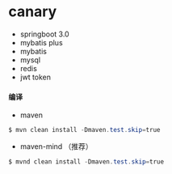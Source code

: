 # canary

- springboot 3.0
- mybatis plus
- mybatis
- mysql
- redis
- jwt token

#### 编译
- maven
```powershell
$ mvn clean install -Dmaven.test.skip=true
```
- maven-mind （推荐）
```powershell
$ mvnd clean install -Dmaven.test.skip=true 
```


